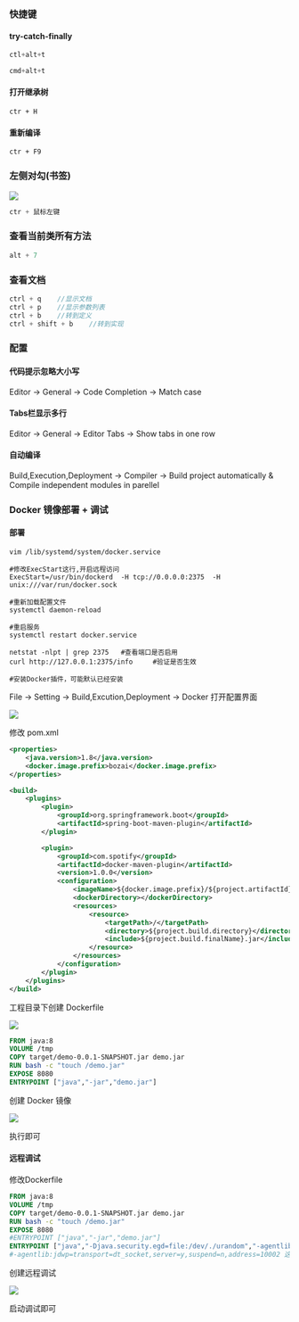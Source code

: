 ### 快捷键

#### try-catch-finally

```java
ctl+alt+t

cmd+alt+t
```



#### 打开继承树

```shell
ctr + H 
```

#### 重新编译

```shell
ctr + F9
```

### 左侧对勾(书签)

![](../imgs/TIM截图20191211135539.png)

```java
ctr + 鼠标左键
```

### 查看当前类所有方法

```java
alt + 7
```

### 查看文档

```java
ctrl + q	//显示文档
ctrl + p	//显示参数列表
ctrl + b	//转到定义
ctrl + shift + b	//转到实现
```







### 配置

#### 代码提示忽略大小写

Editor -> General -> Code Completion -> Match case

#### Tabs栏显示多行

Editor -> General -> Editor Tabs -> Show tabs in one row

#### 自动编译

Build,Execution,Deployment -> Compiler -> Build project automatically & Compile independent modules in parellel

### Docker 镜像部署 + 调试

#### 部署

```shell
vim /lib/systemd/system/docker.service	

#修改ExecStart这行,开启远程访问
ExecStart=/usr/bin/dockerd  -H tcp://0.0.0.0:2375  -H unix:///var/run/docker.sock

#重新加载配置文件
systemctl daemon-reload

#重启服务
systemctl restart docker.service 

netstat -nlpt | grep 2375	#查看端口是否启用
curl http://127.0.0.1:2375/info		#验证是否生效

#安装Docker插件，可能默认已经安装

```

File -> Setting -> Build,Excution,Deployment -> Docker 打开配置界面

![](../imgs/docker1.png)

修改 pom.xml

```xml
<properties>
    <java.version>1.8</java.version>
    <docker.image.prefix>bozai</docker.image.prefix>
</properties>

<build>
    <plugins>
        <plugin>
            <groupId>org.springframework.boot</groupId>
            <artifactId>spring-boot-maven-plugin</artifactId>
        </plugin>

        <plugin>
            <groupId>com.spotify</groupId>
            <artifactId>docker-maven-plugin</artifactId>
            <version>1.0.0</version>
            <configuration>
                <imageName>${docker.image.prefix}/${project.artifactId}</imageName>
                <dockerDirectory></dockerDirectory>
                <resources>
                    <resource>
                        <targetPath>/</targetPath>
                        <directory>${project.build.directory}</directory>
                        <include>${project.build.finalName}.jar</include>
                    </resource>
                </resources>
            </configuration>
        </plugin>
    </plugins>
</build>
```

工程目录下创建 Dockerfile

![](../imgs/docker2.png)

```dockerfile
FROM java:8
VOLUME /tmp
COPY target/demo-0.0.1-SNAPSHOT.jar demo.jar
RUN bash -c "touch /demo.jar"
EXPOSE 8080
ENTRYPOINT ["java","-jar","demo.jar"]
```

创建 Docker 镜像

![](../imgs/docker3.png)

执行即可

#### 远程调试

修改Dockerfile

```dockerfile
FROM java:8
VOLUME /tmp
COPY target/demo-0.0.1-SNAPSHOT.jar demo.jar
RUN bash -c "touch /demo.jar"
EXPOSE 8080
#ENTRYPOINT ["java","-jar","demo.jar"]
ENTRYPOINT ["java","-Djava.security.egd=file:/dev/./urandom","-agentlib:jdwp=transport=dt_socket,server=y,suspend=n,address=10002","-jar","demo.jar"]
#-agentlib:jdwp=transport=dt_socket,server=y,suspend=n,address=10002 这行是用于远程调试使用的，让其远程程序需要支持调试的jvm参数配置。
```

创建远程调试

![](../imgs/docker4.png)

启动调试即可

